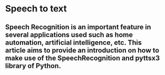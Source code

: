 # Speech to text
## Speech Recognition is an important feature in several applications used such as home automation, artificial intelligence, etc. This article aims to provide an introduction on how  to make use of the SpeechRecognition and pyttsx3 library of Python.
